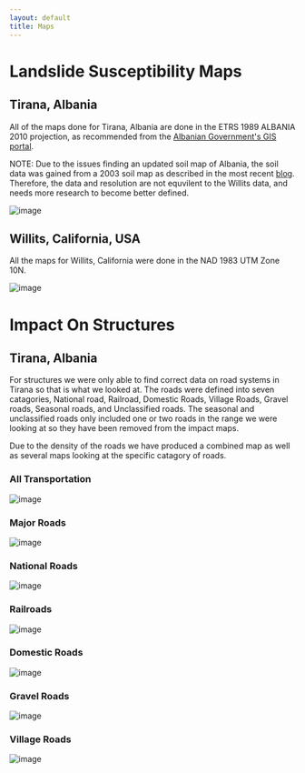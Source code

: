 ```yaml
---
layout: default
title: Maps
---
```


# Landslide Susceptibility Maps

## Tirana, Albania

All of the maps done for Tirana, Albania are done in the ETRS  1989 ALBANIA 2010 projection, as recommended from the [Albanian Government's GIS portal](https://geoportal.asig.gov.al/en/help/arcgis).

NOTE: Due to the issues finding an updated soil map of Albania, the soil data was gained from a 2003 soil map as described in the most recent [blog](). Therefore, the data and resolution are not equvilent to the Willits data, and needs more research to become better defined. 

![image](https://user-images.githubusercontent.com/60631222/77193460-a7cb5680-6ab4-11ea-84eb-f589a1bea24d.png)


## Willits, California, USA

All the maps for Willits, California were done in the NAD 1983 UTM Zone 10N.

![image](https://user-images.githubusercontent.com/60631222/77193635-f547c380-6ab4-11ea-8b3f-55799dfc2acf.png)

# Impact On Structures

## Tirana, Albania

For structures we were only able to find correct data on road systems in Tirana so that is what we looked at. The roads were defined into seven catagories, National road, Railroad, Domestic Roads, Village Roads, Gravel roads, Seasonal roads, and Unclassified roads. The seasonal and unclassified roads only included one or two roads in the range we were looking at so they have been removed from the impact maps.

Due to the density of the roads we have produced a combined map as well as several maps looking at the specific catagory of roads.

### All Transportation

![image](https://user-images.githubusercontent.com/60631222/77256965-d9c0f200-6c47-11ea-9ba6-c79136b7c588.png)

### Major Roads

![image](https://user-images.githubusercontent.com/60631222/77257020-1c82ca00-6c48-11ea-8420-ddade0365597.png)

### National Roads

![image](https://user-images.githubusercontent.com/60631222/77257055-4d62ff00-6c48-11ea-8c4a-a0d4c828f7c8.png)

### Railroads

![image](https://user-images.githubusercontent.com/60631222/77257083-71bedb80-6c48-11ea-904f-7e0fa5e53f94.png)

### Domestic Roads

![image](https://user-images.githubusercontent.com/60631222/77257123-b8143a80-6c48-11ea-84a1-f6ac3bf8260a.png)

### Gravel Roads

![image](https://user-images.githubusercontent.com/60631222/77257142-e134cb00-6c48-11ea-9f95-42dc2674ecf7.png)

### Village Roads

![image](https://user-images.githubusercontent.com/60631222/77257361-2b6a7c00-6c4a-11ea-9a71-dde1a8212a7e.png)
